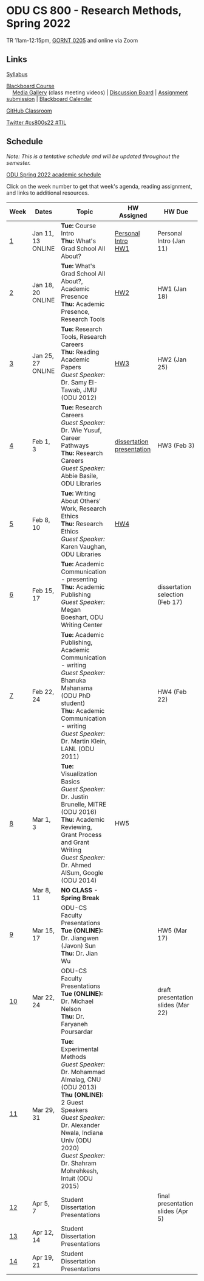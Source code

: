 # ODU CS 800 - Research Methods, Spring 2022

TR 11am-12:15pm, [GORNT 0205](https://clt.odu.edu/directions-to-gornto) and online via Zoom

## Links

[Syllabus](syllabus.md)

[Blackboard Course](https://www.blackboard.odu.edu/ultra/courses/_394465_1/cl/outline)  
&nbsp; &nbsp; [Media Gallery](https://www.blackboard.odu.edu/webapps/blackboard/content/launchLink.jsp?course_id=_394465_1&tool_id=_5549_1&tool_type=TOOL&mode=cpview&mode=reset) (class meeting videos) | [Discussion Board](https://www.blackboard.odu.edu/webapps/blackboard/content/launchLink.jsp?course_id=_394465_1&tool_id=_2588_1&tool_type=TOOL&mode=cpview&mode=reset) | [Assignment submission](https://www.blackboard.odu.edu/webapps/blackboard/content/listContentEditable.jsp?content_id=_10420859_1&course_id=_394465_1&mode=reset) | [Blackboard Calendar](https://www.blackboard.odu.edu/webapps/blackboard/content/launchLink.jsp?course_id=_394465_1&tool_id=_152_1&tool_type=TOOL&mode=cpview&mode=reset)

[GitHub Classroom](https://classroom.github.com/classrooms/58780854-odu-cs-800-research-methods-spring-2022)

[Twitter #cs800s22 #TIL](https://twitter.com/search?q=%23cs800s22%20%23TIL&f=live)

## Schedule

*Note: This is a tentative schedule and will be updated throughout the semester.*

[ODU Spring 2022 academic schedule](https://www.odu.edu/academics/calendar/spring)

Click on the week number to get that week's agenda, reading assignment, and links to additional resources.

|Week |Dates|Topic|HW Assigned|HW Due|
|---|---|---|---|---|
|[1](agenda.md#week-1)| Jan 11, 13<br/>ONLINE| **Tue:** Course Intro<br/>**Thu:** What's Grad School All About?| [Personal Intro](https://www.blackboard.odu.edu/webapps/discussionboard/do/forum?action=list_threads&course_id=_394465_1&nav=discussion_board_entry&conf_id=_457421_1&forum_id=_495768_1)<br/>[HW1](HW1.md) | Personal Intro (Jan 11) |
|[2](agenda.md#week-2)|Jan 18, 20<br/>ONLINE| **Tue:** What's Grad School All About?, Academic Presence<br/>**Thu:** Academic Presence, Research Tools | [HW2](HW2.md) | HW1 (Jan 18) |
|[3](agenda.md#week-3)| Jan 25, 27<br/>ONLINE| **Tue:** Research Tools, Research Careers<br/>**Thu:** Reading Academic Papers<br/>*Guest Speaker:* Dr. Samy El-Tawab, JMU (ODU 2012)| [HW3](HW3.md) | HW2 (Jan 25) |
|[4](agenda.md#week-4)| Feb 1, 3| **Tue:** Research Careers<br/>*Guest Speaker:* Dr. Wie Yusuf, Career Pathways<br/>**Thu:** Research Careers <br/>*Guest Speaker:* Abbie Basile, ODU Libraries | [dissertation presentation](dissertation.md) | HW3 (Feb 3) |
|[5](agenda.md#week-5)| Feb 8, 10|**Tue:** Writing About Others' Work, Research Ethics<br/>**Thu:** Research Ethics<br/>*Guest Speaker:* Karen Vaughan, ODU Libraries | [HW4](HW4.md) |  |
|[6](agenda.md#week-6)| Feb 15, 17| **Tue:** Academic Communication - presenting<br/>**Thu:** Academic Publishing<br/>*Guest Speaker:* Megan Boeshart, ODU Writing Center |  | dissertation selection (Feb 17)|
|[7](agenda.md#week-7)| Feb 22, 24| **Tue:** Academic Publishing, Academic Communication - writing<br/>*Guest Speaker:* Bhanuka Mahanama (ODU PhD student)<br/>**Thu:**  Academic Communication - writing<br/>*Guest Speaker:* Dr. Martin Klein, LANL (ODU 2011)|  | HW4 (Feb 22) |
|[8](agenda.md#week-8)| Mar 1, 3| **Tue:** Visualization Basics<br/>*Guest Speaker:* Dr. Justin Brunelle, MITRE (ODU 2016)<br/>**Thu:** Academic Reviewing, Grant Process and Grant Writing<br/>*Guest Speaker:* Dr. Ahmed AlSum, Google (ODU 2014)| HW5 | |
|| Mar 8, 11| **NO CLASS - Spring Break** |
|[9](agenda.md#week-9)| Mar 15, 17| ODU-CS Faculty Presentations<br/>**Tue (ONLINE):** Dr. Jiangwen (Javon) Sun <br/>**Thu:** Dr. Jian Wu| | HW5 (Mar 17) |
|[10](agenda.md#week-10)| Mar 22, 24| ODU-CS Faculty Presentations<br/>**Tue (ONLINE):** Dr. Michael Nelson <br/>**Thu:** Dr. Faryaneh Poursardar | | draft presentation slides (Mar 22)|
|[11](agenda.md#week-11)| Mar 29, 31| **Tue:** Experimental Methods</br>*Guest Speaker:* Dr. Mohammad Almalag, CNU (ODU 2013)<br/>**Thu (ONLINE):** 2 Guest Speakers</br>*Guest Speaker:* Dr. Alexander Nwala, Indiana Univ (ODU 2020)<br/>*Guest Speaker:* Dr. Shahram Mohrehkesh, Intuit (ODU 2015)| | |
|[12](agenda.md#week-12)| Apr 5, 7| Student Dissertation Presentations | | final presentation slides (Apr 5)|
|[13](agenda.md#week-13)| Apr 12, 14| Student Dissertation Presentations | | |
|[14](agenda.md#week-14)| Apr 19, 21| Student Dissertation Presentations | | |
